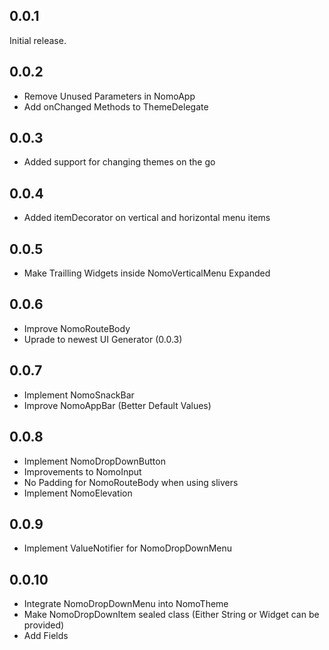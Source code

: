 ## 0.0.1

Initial release.

## 0.0.2

* Remove Unused Parameters in NomoApp
* Add onChanged Methods to ThemeDelegate

## 0.0.3

* Added support for changing themes on the go

## 0.0.4

* Added itemDecorator on vertical and horizontal menu items

## 0.0.5

* Make Trailling Widgets inside NomoVerticalMenu Expanded

## 0.0.6

* Improve NomoRouteBody
* Uprade to newest UI Generator (0.0.3)

## 0.0.7

* Implement NomoSnackBar
* Improve NomoAppBar (Better Default Values)

## 0.0.8

* Implement NomoDropDownButton
* Improvements to NomoInput
* No Padding for NomoRouteBody when using slivers
* Implement NomoElevation

## 0.0.9

* Implement ValueNotifier for NomoDropDownMenu

## 0.0.10

* Integrate NomoDropDownMenu into NomoTheme
* Make NomoDropDownItem sealed class (Either String or Widget can be provided)
* Add Fields